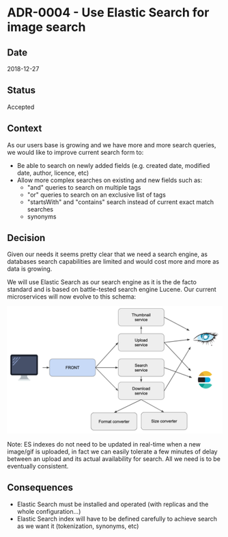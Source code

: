# ADR-0004 - Use Elastic Search for image search

## Date

2018-12-27

## Status

Accepted

## Context

As our users base is growing and we have more and more search queries, we would like to improve current search form to:

* Be able to search on newly added fields (e.g. created date, modified date, author, licence, etc)
* Allow more complex searches on existing and new fields such as:
  * "and" queries to search on multiple tags
  * "or" queries to search on an exclusive list of tags
  * "startsWith" and "contains" search instead of current exact match searches
  * synonyms

## Decision

Given our needs it seems pretty clear that we need a search engine, as databases search capabilities are limited and would cost more and more as data is growing.

We will use Elastic Search as our search engine as it is the de facto standard and is based on battle-tested search engine
Lucene. Our current microservices will now evolve to this schema:

![](microservices-architecture-with-es.png)

Note: ES indexes do not need to be updated in real-time when a new image/gif is uploaded, in fact we can easily 
tolerate a few minutes of delay between an upload and its actual availability for search. All we need is to be 
eventually consistent.

## Consequences

* Elastic Search must be installed and operated (with replicas and the whole configuration...)
* Elastic Search index will have to be defined carefully to achieve search as we want it (tokenization, synonyms, etc)